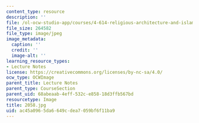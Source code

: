```yaml
---
content_type: resource
description: ''
file: /ol-ocw-studio-app/courses/4-614-religious-architecture-and-islamic-cultures-fall-2002/ac45a0965da6649cdea7059bf6f11ba9_2058.jpg
file_size: 264582
file_type: image/jpeg
image_metadata:
  caption: ''
  credit: ''
  image-alt: ''
learning_resource_types:
- Lecture Notes
license: https://creativecommons.org/licenses/by-nc-sa/4.0/
ocw_type: OCWImage
parent_title: Lecture Notes
parent_type: CourseSection
parent_uid: 68abeaab-4eff-532c-e858-18d3ffb567bd
resourcetype: Image
title: 2058.jpg
uid: ac45a096-5da6-649c-dea7-059bf6f11ba9
---
```

